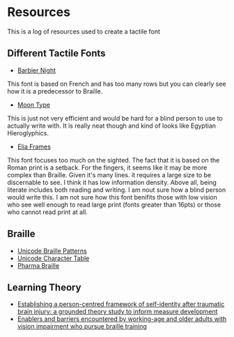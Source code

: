 # Resources

This is a log of resources used to create a tactile font

## Different Tactile Fonts

* [Barbier Night](https://brailleworks.com/braille-resources/history-of-braille/)

This font is based on French and has too many rows but you can clearly see how it is a predecessor to Braille.

* [Moon Type](https://en.wikipedia.org/wiki/Moon_type)

This is just not very efficient and would be hard for a blind person to use to actually write with. It is really neat though and kind of looks like Egyptian Hieroglyphics.

* [Elia Frames](http://www.theeliaidea.com/)

This font focuses too much on the sighted. The fact that it is based on the Roman print is a setback. For the fingers, it seems like it may be more complex than Braille. Given it's many lines. it requires a large size to be discernable to see. I think it has low information density. Above all, being literate includes both reading and writing. I am nout sure how a blind person would write this. I am not sure how this font benifits those with low vision who see well enough to read large print (fonts greater than 16pts) or those who cannot read print at all.

## Braille 

* [Unicode Braille Patterns](http://www.unicode.org/charts/PDF/U2800.pdf)
* [Unicode Character Table](https://unicode-table.com/en/blocks/braille-patterns/)
* [Pharma Braille](https://www.pharmabraille.com/)

## Learning Theory

* [Establishing a person-centred framework of self-identity after traumatic brain injury: a grounded theory study to inform measure development](https://bmjopen.bmj.com/content/bmjopen/4/5/e004630.full.pdf)
* [Enablers and barriers encountered by working-age and older adults with vision impairment who pursue braille training](https://www.tandfonline.com/doi/pdf/10.1080/09638288.2020.1833253)

